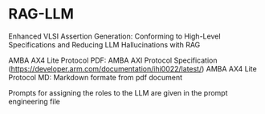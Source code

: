 # RAG-LLM
Enhanced VLSI Assertion Generation: Conforming to High-Level Specifications and Reducing LLM Hallucinations with RAG


AMBA AX4 Lite Protocol PDF: AMBA AXI Protocol Specification (https://developer.arm.com/documentation/ihi0022/latest/)
AMBA AX4 Lite Protocol MD: Markdown formate from pdf document 

Prompts for assigning the roles to the LLM are given in the prompt engineering file

